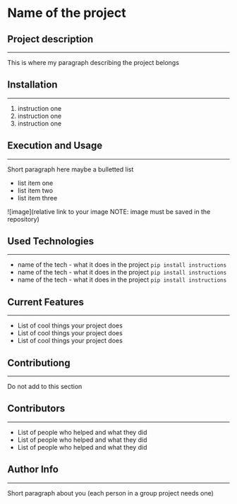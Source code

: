 # Name of the project

## Project description
---
This is where my paragraph describing the project belongs  

## Installation
---
1. instruction one
2. instruction one
3. instruction one  

## Execution and Usage
---
Short paragraph here maybe a bulletted list

+ list item one
+ list item two
+ list item three  

![image](relative link to your image NOTE: image must be saved in the repository)  

## Used Technologies
---
+ name of the tech - what it does in the project
`pip install instructions`
+ name of the tech - what it does in the project
`pip install instructions`
+ name of the tech - what it does in the project
`pip install instructions`  

## Current Features
---
+ List of cool things your project does
+ List of cool things your project does
+ List of cool things your project does  


## Contributiong
---
Do not add to this section  


## Contributors
---
+ List of people who helped and what they did
+ List of people who helped and what they did
+ List of people who helped and what they did  


## Author Info
---
Short paragraph about you (each person in a group project needs one)
